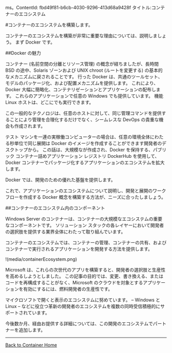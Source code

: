 ms。ContentId: fbd49f81-b6cb-4030-9296-413d68a9428f
タイトル:コンテナーのエコシステム

#コンテナーのエコシステムを構築します。

コンテナーのエコシステムを構築が非常に重要な理由については、説明しましょう。 まず Docker です。

##Docker の魅力

コンテナー (名前空間の分離とリソース管理) の概念が経ちましたが、長時間 BSD の途中、Solaris ゾーンおよび UNIX chroot (ルートを変更する) の基本的なメカニズムに戻されることです。
行った Docker は、共通のツールセット、モデルのパッケージ化、および配置メカニズムを提供します。
これにより、Docker 大幅に簡略化、コンテナリゼーションとアプリケーションの配布します。
これらのアプリケーションで任意の Windows でも提供しています。 機能 Linux ホストは、どこにでも実行できます。

この一般的なテクノロジは、任意のホストに対して、同じ管理コマンドを提供することにより管理を合理化するだけでなく、シームレスな DevOps の貴重な機会も作成されます。

テスト マシンを一連の実稼働コンピューターの場合は、任意の環境全体にわたる秒単位で同じ展開は Docker のイメージを作成することができます開発者のデスクトップから。
この話は、大規模なが作成され、Docker を保持する、パブリック コンテナー詰めアプリケーション レジストリ DockerHub を使用して、Docker コンテナーでパッケージ化するアプリケーションのエコシステムを拡大します。

Docker では、開発のための優れた基盤を提供します。

これで、アプリケーションのエコシステムについて説明し、開発と展開のワークフローを作成する Docker 概念を構築する方法が、ニーズに合ったしましょう。

##コンテナーのエコシステム内のコンポーネント

Windows Server のコンテナーは、コンテナーの大規模なエコシステムの重要なコンポーネントです。
ソリューション スタックの各レイヤーにおいて開発者の選択肢を提供する業界全体にわたって取り組んでいます。

コンテナーのエコシステムでは、コンテナーの管理、コンテナーの共有、およびコンテナーで実行されるアプリケーションを開発する方法を提供します。

!(media/containerEcosystem.png)

Microsoft は、これらの次世代のアプリを構築すると、開発者の選択肢と生産性を高めるしようとしました。
この記事の目的では、変更、書き換える、またはコードを再構成することがなく、Microsoft のクラウドを対象とするアプリケーションを有効にするには、燃料開発者の生産性です。

マイクロソフトで開くと表示のエコシステムに努めています。
– Windows と Linux – などに役立つ革新の開発者のエコシステムを複数の同時受信積極的にサポートされています。

今後数か月、経由お提供する詳細については、この開発のエコシステムでパートナーを追加します。

-------------------
[Back to Container Home](../containers_welcome.md)


